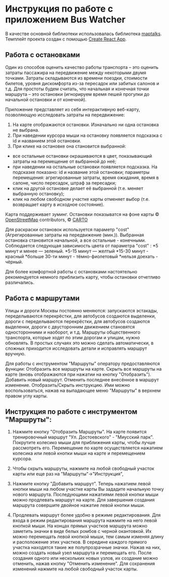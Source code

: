 # Инструкция по работе с приложением Bus Watcher

В качестве основной библиотеки использовалась библиотека  <a href="http://maptalks.org">maptalks</a>.
Темплейт проекта создан с помощью [Create React App](https://github.com/facebook/create-react-app).


## Работа с остановками

Один из способов оценить качество работы транспорта – это оценить затраты пассажира на передвижение между некоторыми двумя точками. 
Затраты складываются из времени поездки, стоимости билетов, уровня дискомфорта из-за пересадок или забитых салонов и т.д.
Для простоты будем считать, что начальная и конечная точки маршрута – это остановки (игнорируем время пешей прогулки до начальной остановки и от конечной).

Приложение представляет из себя интерактивную веб-карту, позволяющую исследовать затраты на передвижение:

1. На карте отображаются остановки. Изначально ни одна остановка не выбрана.
2. При наведении курсора мыши на остановку появляется подсказка с id и 
названием этой остановки.
3. При клике на остановке она становится выбранной:
* все остальные остановки окрашиваются в цвет, показывающий затраты на перемещение от выбранной до неё;
* при наведении на остальные остановки появляется подсказка. На 
подсказке показано: id и название этой остановки; параметры перемещения: агрегированные затраты, время ожидания, время в салоне, 
число пересадок, штраф за пересадки;
* клик на другой остановке делает её выбранной (т.е. меняет выбранную остановку);
* клик на любом свободном участке карты отменяет выбор (т.е. возвращает карту в исходное состояние).

Карта поддерживает зуминг. Остановки показыватся на фоне карты &copy; <a href="http://osm.org">OpenStreetMap</a> contributors, &copy; <a href="https://carto.com/">CARTO</a>

Для раскраски остановок используется параметр "cost" (Агрегированные затраты на передвижение (мин.)).
Выбранная остановка становится начальной, а  все остальные - конечными.
Соблюдается следующая зависимость цвета от параметра "cost" : 
*5 минут и менее — зеленый.
*5-15 минут — желтый
*15-30 минут - красный
*больше 30-ти минут - тёмно-фиолетовый
*нельзя доехать - чёрный.

Для более комфортной работы с остановками настоятельно рекомендуется немного приблизить карту, чтобы остановки отчетливо различались.

## Работа с маршрутами

Улицы и дороги Москвы постоянно меняются: запускаются эстакады,
переделываются перекрёстки, для автобусов создаются выделенки, дороги с
переделываются перекрёстки, для автобусов создаются выделенки, дороги с
двусторонним движением становятся односторонними и наоборот, и т.д. Маршруты общественного транспорта, которые ходят по этим дорогам и улицам, нужно обновлять. В простых случаях это можно сделать автоматически, в сложных
приходится исследовать детали и исправлять маршрут вручную.

Для работы с инструментом "Маршруты" оператору предоставляются функции:
Отобразить все маршруты на карте.
Скрыть все маршруты на карте (вновь отображаются при нажатии на кнопку "Отобразить").
Добавить новый маршрут.
Отменить последнее внесённое в маршрут изменение.
Отобразить/Скрыть инструкцию.
Ими можно воспользоваться, нажав на выпадающее меню "Маршруты" в верхнем правом углу карты.

## Инструкция по работе с инструментом "Маршруты":
1. Нажмите кнопку "Отобразить Маршруты".
На карте появится тренировочный маршрут "Ул. Достоевского" - "Миусский парк".
Покрутите колесико мыши для приближения карты, чтобы лучше рассмотреть его.
Перемещение по карте осуществляется нажатием колесика или левой кнопки мыши на карте и перемещением курсора.

2. Чтобы скрыть маршруты, нажмите на любой свободный участок карты или еще раз на "Маршруты"->"Инструкция",

3. Нажмите кнопку "Добавить маршрут".
Теперь нажатием левой кнопки мыши на любом участке карты Вы зададите начальную точку нового маршрута.
Последующими нажатиями левой кнопки мыши можно продлевать маршрут на карте.
Для завершения создания маршрута совершите двойное нажатие левой кнопки мыши.

4. Продлевать маршрут более удобно в режиме редактирования.
Для входа в режим редактирования маршрута нажмите на него левой кнопкой мыши.
На концах прямых участков маршрута можно заметить значки в виде белых ромбов с черной окантовкой.
Их можно перемещать левой кнопкой мыши, тем самым изменяя длину и расположение этих участков.
В середине каждого прямого участка находятся такие же полупрозрачные значки.
Нажав на них, можно создать новый узел маршрута и перемещать его.
После создания одного или нескольких новых узлов, их создание можно отменить, нажав кнопку "Отменить изменение".
Для сохранения изменений нажмите на любой свободный участок карты.
